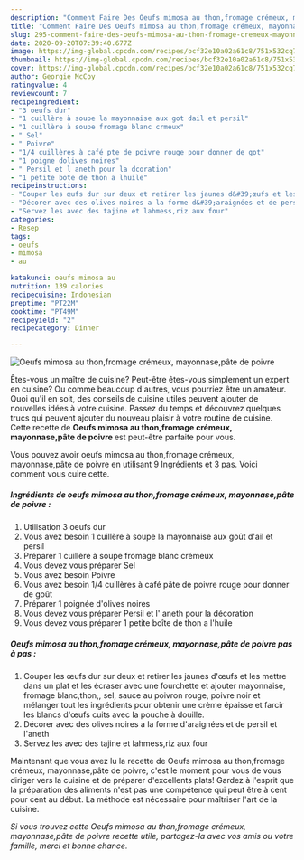 ```yaml
---
description: "Comment Faire Des Oeufs mimosa au thon,fromage crémeux, mayonnase,pâte de poivre"
title: "Comment Faire Des Oeufs mimosa au thon,fromage crémeux, mayonnase,pâte de poivre"
slug: 295-comment-faire-des-oeufs-mimosa-au-thon-fromage-cremeux-mayonnase-pate-de-poivre
date: 2020-09-20T07:39:40.677Z
image: https://img-global.cpcdn.com/recipes/bcf32e10a02a61c8/751x532cq70/oeufs-mimosa-au-thonfromage-cremeux-mayonnasepate-de-poivre-photo-principale-de-la-recette.jpg
thumbnail: https://img-global.cpcdn.com/recipes/bcf32e10a02a61c8/751x532cq70/oeufs-mimosa-au-thonfromage-cremeux-mayonnasepate-de-poivre-photo-principale-de-la-recette.jpg
cover: https://img-global.cpcdn.com/recipes/bcf32e10a02a61c8/751x532cq70/oeufs-mimosa-au-thonfromage-cremeux-mayonnasepate-de-poivre-photo-principale-de-la-recette.jpg
author: Georgie McCoy
ratingvalue: 4
reviewcount: 7
recipeingredient:
- "3 oeufs dur"
- "1 cuillère à soupe la mayonnaise aux got dail et persil"
- "1 cuillère à soupe fromage blanc crmeux"
- " Sel"
- " Poivre"
- "1/4 cuillères à café pte de poivre rouge pour donner de got"
- "1 poigne dolives noires"
- " Persil et l aneth pour la dcoration"
- "1 petite bote de thon a lhuile"
recipeinstructions:
- "Couper les œufs dur sur deux et retirer les jaunes d&#39;œufs et les mettre dans un plat et les écraser avec une fourchette et ajouter mayonnaise, fromage blanc,thon,, sel, sauce au poivron rouge, poivre noir et mélanger tout les ingrédients pour obtenir une crème épaisse et farcir les blancs d&#39;œufs cuits avec la pouche à douille."
- "Décorer avec des olives noires a la forme d&#39;araignées et de persil et l&#39;aneth"
- "Servez les avec des tajine et lahmess,riz aux four"
categories:
- Resep
tags:
- oeufs
- mimosa
- au

katakunci: oeufs mimosa au 
nutrition: 139 calories
recipecuisine: Indonesian
preptime: "PT22M"
cooktime: "PT49M"
recipeyield: "2"
recipecategory: Dinner

---
```



![Oeufs mimosa au thon,fromage crémeux, mayonnase,pâte de poivre](https://img-global.cpcdn.com/recipes/bcf32e10a02a61c8/751x532cq70/oeufs-mimosa-au-thonfromage-cremeux-mayonnasepate-de-poivre-photo-principale-de-la-recette.jpg)

Êtes-vous un maître de cuisine? Peut-être êtes-vous simplement un expert en cuisine? Ou comme beaucoup d'autres, vous pourriez être un amateur. Quoi qu'il en soit, des conseils de cuisine utiles peuvent ajouter de nouvelles idées à votre cuisine. Passez du temps et découvrez quelques trucs qui peuvent ajouter du nouveau plaisir à votre routine de cuisine. Cette recette de <strong> Oeufs mimosa au thon,fromage crémeux, mayonnase,pâte de poivre </strong> est peut-être parfaite pour vous.

<!--inarticleads1-->

Vous pouvez avoir oeufs mimosa au thon,fromage crémeux, mayonnase,pâte de poivre en utilisant 9 Ingrédients et 3 pas. Voici comment vous cuire cette.

##### Ingrédients de oeufs mimosa au thon,fromage crémeux, mayonnase,pâte de poivre :

1. Utilisation 3 oeufs dur
1. Vous avez besoin 1 cuillère à soupe la mayonnaise aux goût d&#39;ail et persil
1. Préparer 1 cuillère à soupe fromage blanc crémeux
1. Vous devez vous préparer  Sel
1. Vous avez besoin  Poivre
1. Vous avez besoin 1/4 cuillères à café pâte de poivre rouge pour donner de goût
1. Préparer 1 poignée d&#39;olives noires
1. Vous devez vous préparer  Persil et l&#39; aneth pour la décoration
1. Vous devez vous préparer 1 petite boîte de thon a l&#39;huile




<!--inarticleads2-->

##### Oeufs mimosa au thon,fromage crémeux, mayonnase,pâte de poivre pas à pas :

1. Couper les œufs dur sur deux et retirer les jaunes d&#39;œufs et les mettre dans un plat et les écraser avec une fourchette et ajouter mayonnaise, fromage blanc,thon,, sel, sauce au poivron rouge, poivre noir et mélanger tout les ingrédients pour obtenir une crème épaisse et farcir les blancs d&#39;œufs cuits avec la pouche à douille.
1. Décorer avec des olives noires a la forme d&#39;araignées et de persil et l&#39;aneth
1. Servez les avec des tajine et lahmess,riz aux four




<!--inarticleads1-->

<p>
Maintenant que vous avez lu la recette de Oeufs mimosa au thon,fromage crémeux, mayonnase,pâte de poivre, c'est le moment pour vous de vous diriger vers la cuisine et de préparer d'excellents plats! Gardez à l'esprit que la préparation des aliments n'est pas une compétence qui peut être à cent pour cent au début. La méthode est nécessaire pour maîtriser l'art de la cuisine.
</p>

<p>
<i>Si vous trouvez cette Oeufs mimosa au thon,fromage crémeux, mayonnase,pâte de poivre recette utile, partagez-la avec vos amis ou votre famille, merci et bonne chance.</i>
</p>
